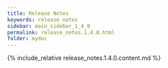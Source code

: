 ```yaml
---
title: Release Notes
keywords: release notes
sidebar: main_sidebar_1_4_0
permalink: release_notes.1.4.0.html
folder: mydoc
---
```


{% include_relative release_notes.1.4.0.content.md %}
